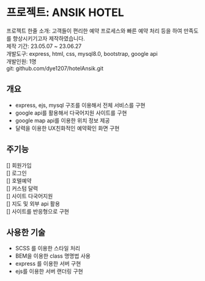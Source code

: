 # 프로젝트: ANSIK HOTEL   
프로젝트 한줄 소개: 고객들이 편리한 예약 프로세스와 빠른 예약 처리 등을 하여 만족도를 향상시키기고자 제작하였습니다.   
제작 기간: 23.05.07 ~ 23.06.27  
개발도구: express, html, css, mysql8.0, bootstrap, google api   
개발인원: 1명   
git: github.com/dye1207/hotelAnsik.git   

## 개요
* express, ejs, mysql 구조를 이용해서 전체 서비스를 구현   
* google api를 활용해서 다국어지원 사이트를 구현   
* google map api를 이용한 위치 정보 제공   
* 달력을 이용한 UX친화적인 예약확인 화면 구현   
   
## 주기능   
[] 회원가입   
[] 로그인   
[] 호텔예약   
[] 커스텀 달력   
[] 사이트 다국어지원   
[] 지도 및 외부 api 활용   
[] 사이트를 반응형으로 구현   
   
## 사용한 기술   
* SCSS 를 이용한 스타일 처리   
* BEM을 이용한 class 명명법 사용   
* express 를 이용한 서버 구현   
* ejs를 이용한 서버 랜더링 구현   
